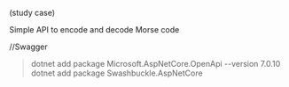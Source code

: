 (study case)

Simple API to encode and decode Morse code

//Swagger
>dotnet add package Microsoft.AspNetCore.OpenApi --version 7.0.10
>dotnet add package Swashbuckle.AspNetCore